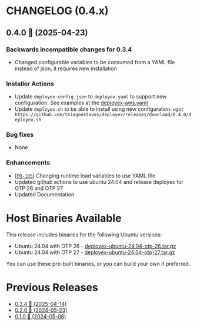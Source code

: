 # CHANGELOG (0.4.x)

## 0.4.0 🚀 (2025-04-23)

### Backwards incompatible changes for 0.3.4
 * Changed configurable variables to be consumed from a YAML file instead of json, it requires new installation

### Installer Actions
 * Update `deployex-config.json` to `deployex.yaml` to support new configuration. See examples at the [deployex-aws.yaml](https://github.com/thiagoesteves/deployex/blob/main/devops/installer/deployex-aws.yaml)
 * Update `deployex.sh` to be able to install using new configuration. `wget https://github.com/thiagoesteves/deployex/releases/download/0.4.0/deployex.sh`

### Bug fixes
 * None

### Enhancements
 * [[`PR-105`](https://github.com/thiagoesteves/deployex/pull/105)] Changing runtime load variables to use YAML file
 * Updated github actions to use ubuntu 24.04 and release deployex for OTP 26 and OTP 27
 * Updated Documentation

# Host Binaries Available

This release includes binaries for the following Ubuntu versions:

 * Ubuntu 24.04 with OTP 26 - [deployex-ubuntu-24.04-otp-26.tar.gz](https://github.com/thiagoesteves/deployex/tree/main/devops/releases/otp-26/.tool-versions)
 * Ubuntu 24.04 with OTP 27 - [deployex-ubuntu-24.04-otp-27.tar.gz](https://github.com/thiagoesteves/deployex/tree/main/devops/releases/otp-27/.tool-versions)

 You can use these pre-built binaries, or you can build your own if preferred.

# Previous Releases
 * [0.3.4 🚀 (2025-04-14)](https://github.com/thiagoesteves/deployex/blob/0.3.4/CHANGELOG.md)
 * [0.2.0 🚀 (2024-05-23)](https://github.com/thiagoesteves/deployex/blob/0.2.0/CHANGELOG.md)
 * [0.1.0 🚀 (2024-05-06)](https://github.com/thiagoesteves/deployex/blob/0.1.0/changelog.md)